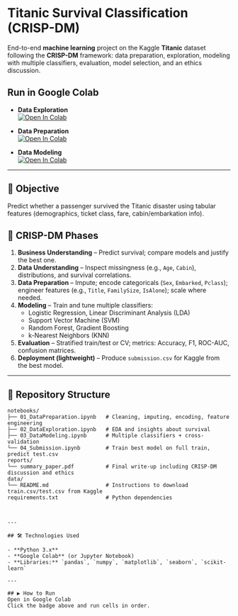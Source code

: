 # Titanic Survival Classification (CRISP-DM)

End-to-end **machine learning** project on the Kaggle **Titanic** dataset following the **CRISP-DM** framework:
data preparation, exploration, modeling with multiple classifiers, evaluation, model selection, and an ethics
discussion.

## Run in Google Colab

- **Data Exploration**  
  [![Open In Colab](https://colab.research.google.com/assets/colab-badge.svg)](https://colab.research.google.com/drive/1spZrRnXrN3rpwVUjeTxCeyptX49Uweqi?usp=sharing)

- **Data Preparation**  
  [![Open In Colab](https://colab.research.google.com/assets/colab-badge.svg)](https://colab.research.google.com/drive/1LKKUAoL6DZl3TCmTRGXkL18ryKiFDYHF?usp=sharing)

- **Data Modeling**  
  [![Open In Colab](https://colab.research.google.com/assets/colab-badge.svg)](https://colab.research.google.com/drive/1rAtA8rNuVeQ2PM4f7Qx0lOmbHFszN1Vp?usp=sharing)

---

## 🎯 Objective
Predict whether a passenger survived the Titanic disaster using tabular features (demographics, ticket class, fare, cabin/embarkation info).

## 🧭 CRISP-DM Phases
1. **Business Understanding** – Predict survival; compare models and justify the best one.  
2. **Data Understanding** – Inspect missingness (e.g., `Age`, `Cabin`), distributions, and survival correlations.  
3. **Data Preparation** – Impute; encode categoricals (`Sex`, `Embarked`, `Pclass`); engineer features (e.g., `Title`, `FamilySize`, `IsAlone`); scale where needed.  
4. **Modeling** – Train and tune multiple classifiers:
   - Logistic Regression, Linear Discriminant Analysis (LDA)
   - Support Vector Machine (SVM)
   - Random Forest, Gradient Boosting
   - k-Nearest Neighbors (KNN)
5. **Evaluation** – Stratified train/test or CV; metrics: Accuracy, F1, ROC-AUC, confusion matrices.  
6. **Deployment (lightweight)** – Produce `submission.csv` for Kaggle from the best model.

---

## 📁 Repository Structure
```text
notebooks/
├── 01_DataPreparation.ipynb   # Cleaning, imputing, encoding, feature engineering
├── 02_DataExploration.ipynb   # EDA and insights about survival
├── 03_DataModeling.ipynb      # Multiple classifiers + cross-validation
└── 04_Submission.ipynb        # Train best model on full train, predict test.csv
reports/
└── summary_paper.pdf          # Final write-up including CRISP-DM discussion and ethics
data/
└── README.md                  # Instructions to download train.csv/test.csv from Kaggle
requirements.txt               # Python dependencies



---

## 🛠️ Technologies Used

- **Python 3.x**
- **Google Colab** (or Jupyter Notebook)
- **Libraries:** `pandas`, `numpy`, `matplotlib`, `seaborn`, `scikit-learn`

---

## ▶️ How to Run
Open in Google Colab
Click the badge above and run cells in order.  


